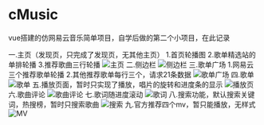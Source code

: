 # cMusic
vue搭建的仿网易云音乐简单项目，自学后做的第二个小项目，在此记录

一.主页（发现页，只完成了发现页，无其他主页）
  1.首页轮播图
  2.歌单精选站的单排轮播
  3.推荐歌曲三行轮播
![主页](https://github.com/chino-1/cMusic/blob/master/build/README-image/%E5%8F%91%E7%8E%B0%E4%B8%BB%E9%A1%B5home.png?raw=true)
二.侧边栏
![侧边栏](https://github.com/chino-1/cMusic/blob/master/build/README-image/side%E4%BE%A7%E8%BE%B9%E6%A0%8F.png?raw=true)
三.歌单广场
  1.网易云三个推荐歌单轮播
  2.其他推荐歌单每行三个，请求21条数据
![歌单广场](https://github.com/chino-1/cMusic/blob/master/build/README-image/%E6%AD%8C%E5%8D%95%E5%B9%BF%E5%9C%BA.png?raw=true)
四.歌单
![歌单](https://github.com/chino-1/cMusic/blob/master/build/README-image/%E6%AD%8C%E5%8D%95.png?raw=true)
五.播放页面，暂时只实现了播放，唱片的旋转和进度条的显示
![播放页](https://github.com/chino-1/cMusic/blob/master/build/README-image/%E6%92%AD%E6%94%BE%E7%95%8C%E9%9D%A2.png?raw=true)
六.歌曲评论
![歌曲评论](https://github.com/chino-1/cMusic/blob/master/build/README-image/%E8%AF%84%E8%AE%BA%E9%A1%B5.png?raw=true)
七.歌词随进度滚动
![歌词](https://github.com/chino-1/cMusic/blob/master/build/README-image/%E6%AD%8C%E8%AF%8D.png?raw=true)
八.搜索功能，默认搜索关键词，热搜榜，暂时只搜索歌曲
![搜索](https://github.com/chino-1/cMusic/blob/master/build/README-image/%E6%90%9C%E7%B4%A2.png?raw=true)
九.官方推荐四个mv，暂只能播放，无样式
![MV](https://github.com/chino-1/cMusic/blob/master/build/README-image/%E6%8E%A8%E8%8D%90%E5%9B%9B%E4%B8%AAmv.png?raw=true)

  
  
  
  
